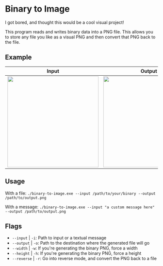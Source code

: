 # Binary to Image

I got bored, and thought this would be a cool visual project!

This program reads and writes binary data into a PNG file. This allows you to store any file you like as a visual PNG and then convert that PNG back to the file.

## Example

| Input                                                                                                                             | Output                                                                                                                            |
| --------------------------------------------------------------------------------------------------------------------------------- | --------------------------------------------------------------------------------------------------------------------------------- |
| <img src="https://github.com/user-attachments/assets/7703da84-9e80-4fb4-a56c-a1ffadd43385" style="min-width: 300px" height="300"> | <img src="https://github.com/user-attachments/assets/e6ac528d-059f-4a75-96ad-80bc1b35f1eb" style="min-width: 300px" height="300"> |

## Usage

With a file:
`./binary-to-image.exe --input /path/to/your/binary --output /path/to/output.png`

With a message:
`./binary-to-image.exe --input "a custom message here" --output /path/to/output.png`

## Flags

- `--input` | `-i`: Path to input or a textual message
- `--output` | `-o`: Path to the destination where the generated file will go
- `--width` | `-w`: If you're generating the binary PNG, force a width
- `--height` | `-h`: If you're generating the binary PNG, force a height
- `--reverse` | `-r`: Go into reverse mode, and convert the PNG back to a file
